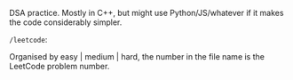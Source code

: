 DSA practice. Mostly in C++, but might use Python/JS/whatever if it makes the code considerably simpler.

`/leetcode`:

Organised by easy | medium | hard, the number in the file name is the LeetCode problem number.
